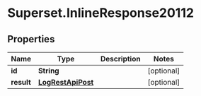 # Superset.InlineResponse20112

## Properties
Name | Type | Description | Notes
------------ | ------------- | ------------- | -------------
**id** | **String** |  | [optional] 
**result** | [**LogRestApiPost**](LogRestApiPost.md) |  | [optional] 
